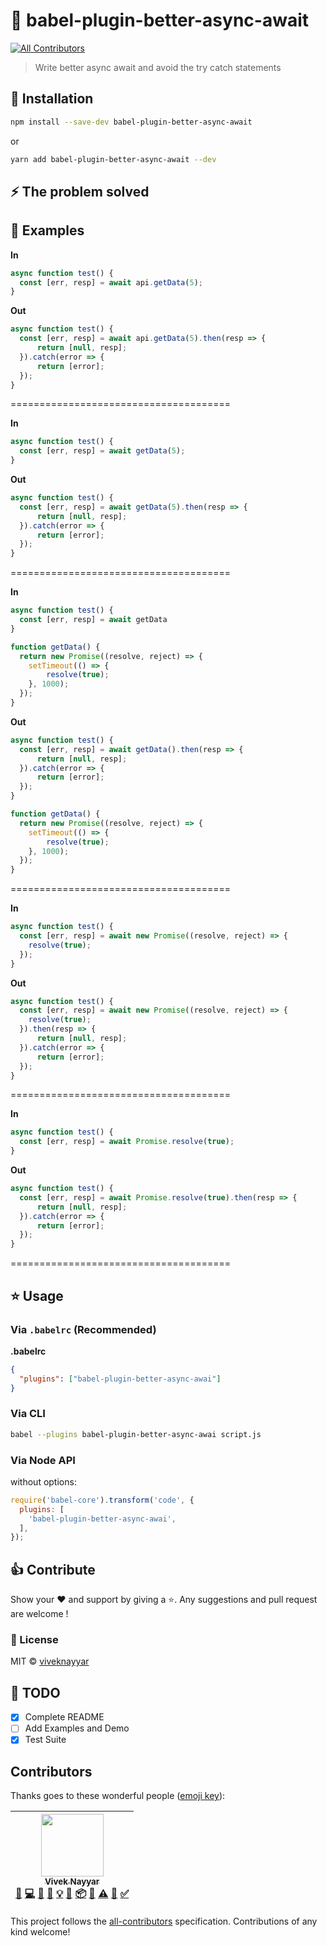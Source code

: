 # 🔔 babel-plugin-better-async-await
[![All Contributors](https://img.shields.io/badge/all_contributors-1-orange.svg?style=flat-square)](#contributors)

> Write better async await and avoid the try catch statements

## 🚚 Installation

```sh
npm install --save-dev babel-plugin-better-async-await
```

or

```sh
yarn add babel-plugin-better-async-await --dev
```

## ⚡️ The problem solved

## 📒 Examples

**In**
```javascript
async function test() {
  const [err, resp] = await api.getData(5);
}

```

**Out**
```javascript
async function test() {
  const [err, resp] = await api.getData(5).then(resp => {
      return [null, resp];
  }).catch(error => {
      return [error];
  });
}
```
======================================

**In**
```javascript
async function test() {
  const [err, resp] = await getData(5);
}

```

**Out**
```javascript
async function test() {
  const [err, resp] = await getData(5).then(resp => {
      return [null, resp];
  }).catch(error => {
      return [error];
  });
}
```
======================================

**In**
```javascript
async function test() {
  const [err, resp] = await getData
}

function getData() {
  return new Promise((resolve, reject) => {
    setTimeout(() => {
        resolve(true);
    }, 1000);
  });
}
```

**Out**
```javascript
async function test() {
  const [err, resp] = await getData().then(resp => {
      return [null, resp];
  }).catch(error => {
      return [error];
  });
}

function getData() {
  return new Promise((resolve, reject) => {
    setTimeout(() => {
        resolve(true);
    }, 1000);
  });
}
```
======================================

**In**
```javascript
async function test() {
  const [err, resp] = await new Promise((resolve, reject) => {
    resolve(true);
  });
}

```

**Out**
```javascript
async function test() {
  const [err, resp] = await new Promise((resolve, reject) => {
    resolve(true);
  }).then(resp => {
      return [null, resp];
  }).catch(error => {
      return [error];
  });
}
```
======================================

**In**
```javascript
async function test() {
  const [err, resp] = await Promise.resolve(true);
}

```

**Out**
```javascript
async function test() {
  const [err, resp] = await Promise.resolve(true).then(resp => {
      return [null, resp];
  }).catch(error => {
      return [error];
  });
}
```
======================================

## ⭐ Usage

### Via `.babelrc` (Recommended)

**.babelrc**

```json
{
  "plugins": ["babel-plugin-better-async-awai"]
}
```

### Via CLI

```sh
babel --plugins babel-plugin-better-async-awai script.js
```

### Via Node API

without options:
```js
require('babel-core').transform('code', {
  plugins: [
    'babel-plugin-better-async-awai',
  ],
});
```

## 👍 Contribute

Show your ❤️ and support by giving a ⭐. Any suggestions and pull request are welcome !

### 📝 License

MIT © [viveknayyar](https://github.com/vivek12345)

## 👷 TODO

- [x] Complete README
- [ ] Add Examples and Demo
- [x] Test Suite

## Contributors

Thanks goes to these wonderful people ([emoji key](https://github.com/kentcdodds/all-contributors#emoji-key)):

<!-- ALL-CONTRIBUTORS-LIST:START - Do not remove or modify this section -->
<!-- prettier-ignore -->
| [<img src="https://avatars3.githubusercontent.com/u/4931048?v=4" width="100px;"/><br /><sub><b>Vivek Nayyar</b></sub>](https://www.viveknayyar.in/)<br />[🐛](https://github.com/vivek12345/babel-plugin-better-async-await/issues?q=author%3Avivek12345 "Bug reports") [💻](https://github.com/vivek12345/babel-plugin-better-async-await/commits?author=vivek12345 "Code") [🎨](#design-vivek12345 "Design") [📖](https://github.com/vivek12345/babel-plugin-better-async-await/commits?author=vivek12345 "Documentation") [💡](#example-vivek12345 "Examples") [🤔](#ideas-vivek12345 "Ideas, Planning, & Feedback") [📦](#platform-vivek12345 "Packaging/porting to new platform") [🔌](#plugin-vivek12345 "Plugin/utility libraries") [⚠️](https://github.com/vivek12345/babel-plugin-better-async-await/commits?author=vivek12345 "Tests") [🔧](#tool-vivek12345 "Tools") [✅](#tutorial-vivek12345 "Tutorials") |
| :---: |
<!-- ALL-CONTRIBUTORS-LIST:END -->

This project follows the [all-contributors](https://github.com/kentcdodds/all-contributors) specification. Contributions of any kind welcome!